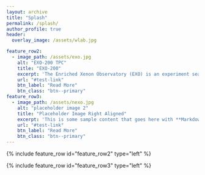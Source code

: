 ```yaml
---
layout: archive
title: "Splash"
permalink: /splash/
author_profile: true
header:
  overlay_image: /assets/wlab.jpg

feature_row2:
  - image_path: /assets/exo.jpg
    alt: "EXO-200 TPC"
    title: "EXO-200"
    excerpt: 'The Enriched Xenon Observatory (EXO) is an experiment searching for the neutrino-less double beta decay $(0\nu\beta\beta)$ of the isotope Xe-136. It is a hypothetical decay that can only occur if neutrinos are Majorana fermions, which means that neutrinos are their own anti-particles.'
    url: "#test-link"
    btn_label: "Read More"
    btn_class: "btn--primary"
feature_row3:
  - image_path: /assets/nexo.jpg
    alt: "placeholder image 2"
    title: "Placeholder Image Right Aligned"
    excerpt: 'This is some sample content that goes here with **Markdown** formatting. Right aligned with `type="right"`'
    url: "#test-link"
    btn_label: "Read More"
    btn_class: "btn--primary"
---
```



{% include feature_row id="feature_row2" type="left" %}

{% include feature_row id="feature_row3" type="left" %}

